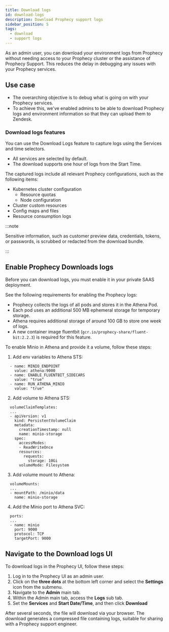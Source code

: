 ```yaml
---
title: Download logs
id: download-logs
description: Download Prophecy support logs
sidebar_position: 5
tags:
  - download
  - support logs
---
```


As an admin user, you can download your environment logs from Prophecy without needing access to your Prophecy cluster or the assistance of Prophecy Support. This reduces the delay in debugging any issues with your Prophecy services.

## Use case

- The overarching objective is to debug what is going on with your Prophecy services.
- To achieve this, we've enabled admins to be able to download Prophecy logs and environment information so that they can upload them to Zendesk.

### Download logs features

You can use the Download Logs feature to capture logs using the Services and time selectors.

- All services are selected by default.
- The download supports one hour of logs from the Start Time.

The captured logs include all relevant Prophecy configurations, such as the following items:

- Kubernetes cluster configuration
  - Resource quotas
  - Node configuration
- Cluster custom resources
- Config maps and files
- Resource consumption logs

:::note

Sensitive information, such as customer preview data, credentials, tokens, or passwords, is scrubbed or redacted from the download bundle.

:::

## Enable Prophecy Downloads logs

Before you can download logs, you must enable it in your private SAAS deployment.

See the following requirements for enabling the Prophecy logs:

- Prophecy collects the logs of all pods and stores it in the Athena Pod.
- Each pod uses an additional 500 MB ephemeral storage for temporary storage.
- Athena requires additional storage of around 100 GB to store one week of logs.
- A new container image fluentbit (`gcr.io/prophecy-share/fluent-bit:2.2.3`) is required for this feature.

To enable Minio in Athena and provide it a volume, follow these steps:

1. Add env variables to Athena STS:

```
  - name: MINIO_ENDPOINT
    value: athena:9000
  - name: ENABLE_FLUENTBIT_SIDECARS
    value: "true"
  - name: RUN_ATHENA_MINIO
    value: "true"
```

2. Add volume to Athena STS:

```
  volumeClaimTemplates:
  ...
  - apiVersion: v1
    kind: PersistentVolumeClaim
    metadata:
      creationTimestamp: null
      name: minio-storage
    spec:
      accessModes:
      - ReadWriteOnce
      resources:
        requests:
          storage: 10Gi
      volumeMode: Filesystem
```

3. Add volume mount to Athena:

```
  volumeMounts:
  ...
  - mountPath: /minio/data
    name: minio-storage
```

4. Add the Minio port to Athena SVC:

```
  ports:
  ...
  - name: minio
    port: 9000
    protocol: TCP
    targetPort: 9000
```

## Navigate to the Download logs UI

To download logs in the Prophecy UI, follow these steps:

1. Log in to the Prophecy UI as an admin user.
1. Click on the **three dots** at the bottom left corner and select the **Settings** icon from the submenu.
1. Navigate to the **Admin** main tab.
1. Within the Admin main tab, access the **Logs** sub tab.
1. Set the **Services** and **Start Date/Time**, and then click **Download**

After several seconds, the file will download via your browser. The download generates a compressed file containing logs, suitable for sharing with a Prophecy support engineer.
